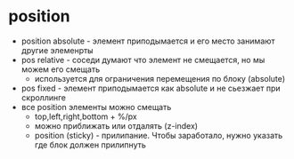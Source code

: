 # position
- position absolute - элемент приподымается и его место занимают другие элеменрты
- pos relative - соседи думают что элемент не смещается, но мы можем его смещать
  - используется для ограничения перемещения по блоку (absolute)
- pos fixed - элемент приподымается как absolute и не сьезжает при скроллинге
- все position элементы можно смещать
   - top,left,right,bottom + %/px
   - можно приближать или отдалять (z-index)
   - position (sticky) - прилипание. Чтобы заработало, нужно указать где блок должен прилипнуть
